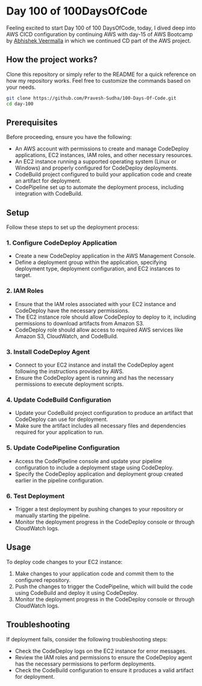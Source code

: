 # Day 100 of 100DaysOfCode

Feeling excited to start Day 100 of 100 DaysOfCode, today, I dived deep into AWS CICD configuration by continuing AWS with day-15 of AWS Bootcamp by [Abhishek Veermalla](https://youtu.be/8ftrKNbSv28?si=R2FuPfekwTxI9Qk1) in which we continued CD part of the AWS project.

## How the project works?

Clone this repository or simply refer to the README for a quick reference on how my repository works. Feel free to customize the commands based on your needs.

```bash
git clone https://github.com/Pravesh-Sudha/100-Days-Of-Code.git
cd day-100
```

## Prerequisites

Before proceeding, ensure you have the following:

- An AWS account with permissions to create and manage CodeDeploy applications, EC2 instances, IAM roles, and other necessary resources.
- An EC2 instance running a supported operating system (Linux or Windows) and properly configured for CodeDeploy deployments.
- CodeBuild project configured to build your application code and create an artifact for deployment.
- CodePipeline set up to automate the deployment process, including integration with CodeBuild.

## Setup

Follow these steps to set up the deployment process:

### 1. Configure CodeDeploy Application

- Create a new CodeDeploy application in the AWS Management Console.
- Define a deployment group within the application, specifying deployment type, deployment configuration, and EC2 instances to target.

### 2. IAM Roles

- Ensure that the IAM roles associated with your EC2 instance and CodeDeploy have the necessary permissions.
- The EC2 instance role should allow CodeDeploy to deploy to it, including permissions to download artifacts from Amazon S3.
- CodeDeploy role should allow access to required AWS services like Amazon S3, CloudWatch, and CodeBuild.

### 3. Install CodeDeploy Agent

- Connect to your EC2 instance and install the CodeDeploy agent following the instructions provided by AWS.
- Ensure the CodeDeploy agent is running and has the necessary permissions to execute deployment scripts.

### 4. Update CodeBuild Configuration

- Update your CodeBuild project configuration to produce an artifact that CodeDeploy can use for deployment.
- Make sure the artifact includes all necessary files and dependencies required for your application to run.

### 5. Update CodePipeline Configuration

- Access the CodePipeline console and update your pipeline configuration to include a deployment stage using CodeDeploy.
- Specify the CodeDeploy application and deployment group created earlier in the pipeline configuration.

### 6. Test Deployment

- Trigger a test deployment by pushing changes to your repository or manually starting the pipeline.
- Monitor the deployment progress in the CodeDeploy console or through CloudWatch logs.

## Usage

To deploy code changes to your EC2 instance:

1. Make changes to your application code and commit them to the configured repository.
2. Push the changes to trigger the CodePipeline, which will build the code using CodeBuild and deploy it using CodeDeploy.
3. Monitor the deployment progress in the CodeDeploy console or through CloudWatch logs.

## Troubleshooting

If deployment fails, consider the following troubleshooting steps:

- Check the CodeDeploy logs on the EC2 instance for error messages.
- Review the IAM roles and permissions to ensure the CodeDeploy agent has the necessary permissions to perform deployments.
- Check the CodeBuild configuration to ensure it produces a valid artifact for deployment.

